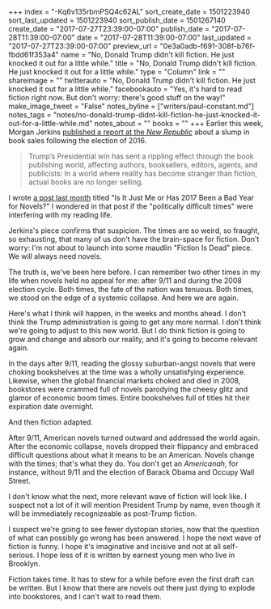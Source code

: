 +++
index = "-Kq6v135rbmPSQ4c62AL"
sort_create_date = 1501223940
sort_last_updated = 1501223940
sort_publish_date = 1501267140
create_date = "2017-07-27T23:39:00-07:00"
publish_date = "2017-07-28T11:39:00-07:00"
date = "2017-07-28T11:39:00-07:00"
last_updated = "2017-07-27T23:39:00-07:00"
preview_url = "0e3a0adb-f691-308f-b76f-fbdd61f353a4"
name = "No, Donald Trump didn't kill fiction. He just knocked it out for a little while."
title = "No, Donald Trump didn't kill fiction. He just knocked it out for a little while."
type = "Column"
link = ""
shareimage = ""
twitterauto = "No, Donald Trump didn't kill fiction. He just knocked it out for a little while."
facebookauto = "Yes, it's hard to read fiction right now. But don't worry: there's good stuff on the way!"
make_image_tweet = "False"
notes_byline = ["writers/paul-constant.md"]
notes_tags = "notes/no-donald-trump-didnt-kill-fiction-he-just-knocked-it-out-for-a-little-while.md"
notes_about = ""
books = ""
+++
Earlier this week, Morgan Jerkins [published a report at the *New Republic*](https://newrepublic.com/article/144029/trump-ruining-book-sales) about a slump in book sales following the election of 2016.

<blockquote>Trump’s Presidential win has sent a rippling effect through the book publishing world, affecting authors, booksellers, editors, agents, and publicists: In a world where reality has become stranger than fiction, actual books are no longer selling.</blockquote>

I wrote [a post last month](http://www.seattlereviewofbooks.com/notes/2017/06/16/is-it-just-me-or-has-2017-been-a-bad-year-for-novels/) titled "Is It Just Me or Has 2017 Been a Bad Year for Novels?" I wondered in that post if the "politically difficult times" were interfering with my reading life.

Jerkins's piece confirms that suspicion. The times are so weird, so fraught, so exhausting, that many of us don't have the brain-space for fiction. Don't worry: I'm not about to launch into some maudlin "Fiction Is Dead" piece. We will always need novels.

The truth is, we've been here before. I can remember two other times in my life when novels held no appeal for me: after 9/11  and during the 2008 election cycle. Both times, the fate of the nation was tenuous. Both times, we stood on the edge of a systemic collapse. And here we are again.

Here's what I think will happen, in the weeks and months ahead. I don't think the Trump administration is going to get any more normal. I don't think we're going to adjust to this new world. But I do think fiction is going to grow and change and absorb our reality, and it's going to become relevant again.

In the days after 9/11, reading the glossy suburban-angst novels that were choking bookshelves at the time was a wholly unsatisfying experience. Likewise, when the global financial markets choked and died in 2008, bookstores were crammed full of novels parodying the cheesy glitz and glamor of economic boom times. Entire bookshelves full of titles hit their expiration date overnight. 

And then fiction adapted.

After 9/11, American novels turned outward and addressed the world again. After the economic collapse, novels dropped their flippancy and embraced difficult questions about what it means to be an American. Novels change with the times; that's what they do. You don't get an *Americanah*, for instance, without 9/11 and the election of Barack Obama and Occupy Wall Street. 

I don't know what the next, more relevant wave of fiction will look like. I suspect not a lot of it will mention President Trump by name, even though it will be immediately recognizeable as post-Trump fiction. 

I suspect we're going to see fewer dystopian stories, now that the question of what can possibly go wrong has been answered. I hope the next wave of fiction is funny. I hope it's imaginative and incisive and not at all self-serious. I hope less of it is written by earnest young men who live in Brooklyn.

Fiction takes time. It has to stew for a while before even the first draft can be written. But I know that there are novels out there just dying to explode into bookstores, and I can't wait to read them.
